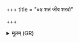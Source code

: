+++
title = "०४ शतं जीव शरदो"

+++
<details><summary>मूलम् (GR)</summary>

शतं जीव शरदो वर्धमानः  
शतं हेमन्ताञ् छतम् उ वसन्तान् । +++(Bhatt. hemantāṃ)+++  
शतम् इन्द्राग्नी सविता बृहस्पतिः  
शतायुषा हविषाहार्षम् एनम् ॥
</details>
